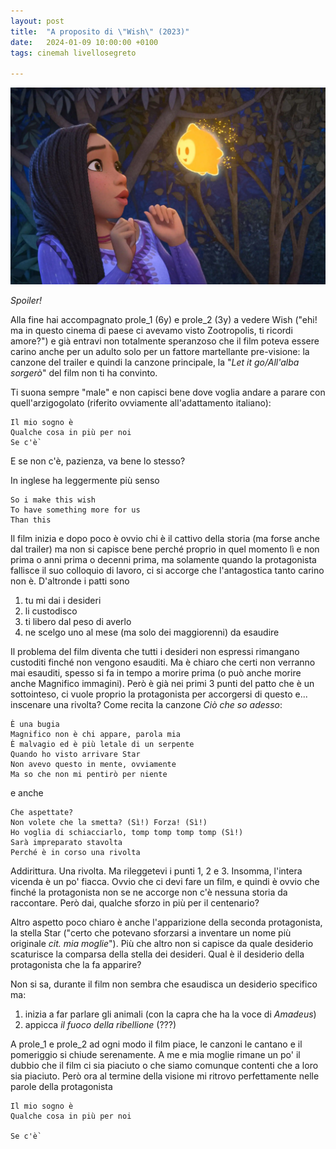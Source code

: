 ```yaml
---
layout: post
title:  "A proposito di \"Wish\" (2023)"
date:   2024-01-09 10:00:00 +0100
tags: cinemah livellosegreto

---
```


![La protagonista si soprende della stella dei desideri](/assets/2024-01-09/wish_film_disney.webp)

_Spoiler!_

Alla fine hai accompagnato prole_1 (6y) e prole_2 (3y) a vedere Wish ("ehi! ma in questo cinema di paese ci avevamo visto Zootropolis, ti ricordi amore?") e già entravi non totalmente speranzoso che il film poteva essere carino anche per un adulto solo per un fattore martellante pre-visione: la canzone del trailer e quindi la canzone principale, la "_Let it go/All'alba sorgerò_" del film non ti ha convinto. 

Ti suona sempre "male" e non capisci bene dove voglia andare a parare con quell'arzigogolato (riferito ovviamente all'adattamento italiano):

    Il mio sogno è
    Qualche cosa in più per noi
    Se c'è` 

E se non c'è, pazienza, va bene lo stesso?

In inglese ha leggermente più senso

    So i make this wish
    To have something more for us
    Than this

Il film inizia e dopo poco è ovvio chi è il cattivo della storia (ma forse anche dal trailer) ma non si capisce bene perché proprio in quel momento lì e non prima o anni prima o decenni prima, ma solamente quando la protagonista fallisce il suo colloquio di lavoro, ci si accorge che l'antagostica tanto carino non è. D'altronde i patti sono

1. tu mi dai i desideri
2. li custodisco
3. ti libero dal peso di averlo
4. ne scelgo uno al mese (ma solo dei maggiorenni) da esaudire

Il problema del film diventa che tutti i desideri non espressi rimangano custoditi finché non vengono esauditi. Ma è chiaro che certi non verranno mai esauditi, spesso si fa in tempo a morire prima (o può anche morire anche Magnifico immagini). Però è già nei primi 3 punti del patto che è un sottointeso, ci vuole proprio la protagonista per accorgersi di questo e... inscenare una rivolta? Come recita la canzone _Ciò che so adesso_:

    È una bugia
    Magnifico non è chi appare, parola mia
    È malvagio ed è più letale di un serpente
    Quando ho visto arrivare Star
    Non avevo questo in mente, ovviamente
    Ma so che non mi pentirò per niente

e anche

    Che aspettate?
    Non volete che la smetta? (Sì!) Forza! (Sì!)
    Ho voglia di schiacciarlo, tomp tomp tomp tomp (Sì!)
    Sarà impreparato stavolta
    Perché è in corso una rivolta

Addirittura. Una rivolta. Ma rileggetevi i punti 1, 2 e 3. Insomma, l'intera vicenda è un po' fiacca. Ovvio che ci devi fare un film, e quindi è ovvio che finché la protagonista non se ne accorge non c'è nessuna storia da raccontare. Però dai, qualche sforzo in più per il centenario?

Altro aspetto poco chiaro è anche l'apparizione della seconda protagonista, la stella Star ("certo che potevano sforzarsi a inventare un nome più originale _cit. mia moglie_"). Più che altro non si capisce da quale desiderio scaturisce la comparsa della stella dei desideri. Qual è il desiderio della protagonista che la fa apparire? 

Non si sa, durante il film non sembra che esaudisca un desiderio specifico ma:

1. inizia a far parlare gli animali (con la capra che ha la voce di _Amadeus_)
2. appicca _il fuoco della ribellione_ (???)

A prole_1 e prole_2 ad ogni modo il film piace, le canzoni le cantano e il pomeriggio si chiude serenamente. A me e mia moglie rimane un po' il dubbio che il film ci sia piaciuto o che siamo comunque contenti che a loro sia piaciuto. Però ora al termine della visione mi ritrovo perfettamente nelle parole della protagonista

    Il mio sogno è
    Qualche cosa in più per noi
    
    Se c'è` 